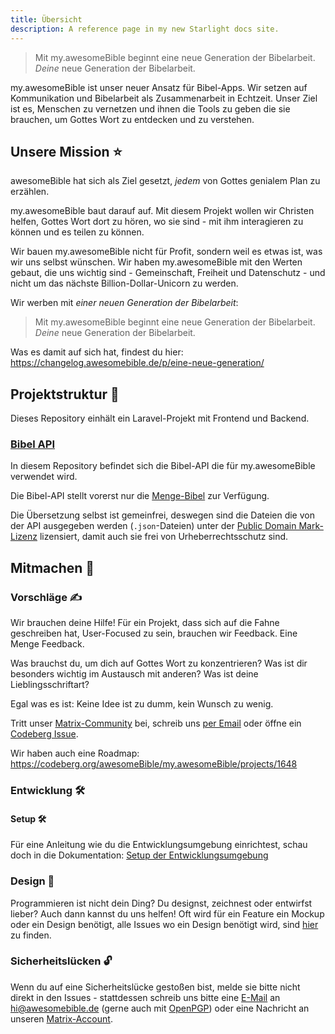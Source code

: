 ```yaml
---
title: Übersicht
description: A reference page in my new Starlight docs site.
---
```

> Mit my.awesomeBible beginnt eine neue Generation der Bibelarbeit. *Deine* neue Generation der Bibelarbeit.

my.awesomeBible ist unser neuer Ansatz für Bibel-Apps.
Wir setzen auf Kommunikation und Bibelarbeit als Zusammenarbeit in Echtzeit.
Unser Ziel ist es, Menschen zu vernetzen und ihnen die Tools zu geben die sie brauchen, um Gottes Wort zu entdecken und zu verstehen.

## Unsere Mission ⭐
awesomeBible hat sich als Ziel gesetzt, *jedem* von Gottes genialem Plan zu erzählen.

my.awesomeBible baut darauf auf.
Mit diesem Projekt wollen wir Christen helfen, Gottes Wort dort zu hören, wo sie sind - mit ihm interagieren zu können und es teilen zu können.

Wir bauen my.awesomeBible nicht für Profit, sondern weil es etwas ist, was wir uns selbst wünschen.
Wir haben my.awesomeBible mit den Werten gebaut, die uns wichtig sind - Gemeinschaft, Freiheit und Datenschutz - und nicht um das nächste Billion-Dollar-Unicorn zu werden.

Wir werben mit *einer neuen Generation der Bibelarbeit*:

> Mit my.awesomeBible beginnt eine neue Generation der Bibelarbeit. *Deine* neue Generation der Bibelarbeit.

Was es damit auf sich hat, findest du hier: https://changelog.awesomebible.de/p/eine-neue-generation/


## Projektstruktur 🍃
Dieses Repository einhält ein Laravel-Projekt mit Frontend und Backend.

### [Bibel API](https://codeberg.org/awesomebible/bible-api)
In diesem Repository befindet sich die Bibel-API die für my.awesomeBible verwendet wird.

Die Bibel-API stellt vorerst nur die [Menge-Bibel](https://de.wikipedia.org/wiki/Hermann_Menge#Die_Menge-Bibel) zur Verfügung.

Die Übersetzung selbst ist gemeinfrei, deswegen sind die Dateien die von der API ausgegeben werden (``.json``-Dateien) unter der [Public Domain Mark-Lizenz](https://creativecommons.org/publicdomain/mark/1.0/deed.de) lizensiert, damit auch sie frei von Urheberrechtsschutz sind.

## Mitmachen 🦄
### Vorschläge ✍
Wir brauchen deine Hilfe!
Für ein Projekt, dass sich auf die Fahne geschreiben hat, User-Focused zu sein, brauchen wir Feedback. Eine Menge Feedback.

Was brauchst du, um dich auf Gottes Wort zu konzentrieren?
Was ist dir besonders wichtig im Austausch mit anderen?
Was ist deine Lieblingsschriftart?

Egal was es ist: Keine Idee ist zu dumm, kein Wunsch zu wenig.

Tritt unser [Matrix-Community](https://matrix.to/#/#awesomeBible:matrix.org) bei, schreib uns [per Email](mailto:hi@awesomebible.de) oder öffne ein [Codeberg Issue](https://codeberg.org/awesomebible/my.awesomeBible/issues/new).

Wir haben auch eine Roadmap: https://codeberg.org/awesomeBible/my.awesomeBible/projects/1648
### Entwicklung 🛠
#### Setup 🛠
Für eine Anleitung wie du die Entwicklungsumgebung einrichtest, schau doch in die Dokumentation: [Setup der Entwicklungsumgebung](https://codeberg.org/awesomeBible/my.awesomeBible/wiki/Setup-der-Entwicklungsumgebung)

### Design 🍥
Programmieren ist nicht dein Ding? Du designst, zeichnest oder entwirfst lieber?
Auch dann kannst du uns helfen!
Oft wird für ein Feature ein Mockup oder ein Design benötigt, alle Issues wo ein Design benötigt wird, sind [hier](https://codeberg.org/awesomebible/my.awesomeBible/issues?q=&type=all&state=open&labels=16018&milestone=0&assignee=0) zu finden.

### Sicherheitslücken 🔓

Wenn du auf eine Sicherheitslücke gestoßen bist, melde sie bitte nicht direkt in den Issues - stattdessen schreib uns bitte eine [E-Mail](mailto:hi@awesomebible.de) an [hi@awesomebible.de](mailto:hi@awesomebible.de) (gerne auch mit [OpenPGP](https://awesomebible.de/keys/hi@awesomebible.de-pub.asc)) oder eine Nachricht an unseren [Matrix-Account](https://matrix.to/#/@awesomebible:matrix.org).